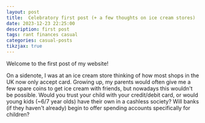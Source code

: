 ```yaml
---
layout: post
title:  Celebratory first post (+ a few thoughts on ice cream stores)
date: 2023-12-23 22:25:00
description: first post
tags: rant finances casual
categories: casual-posts
tikzjax: true
---
```

Welcome to the first post of my website!

On a sidenote, I was at an ice cream store thinking of how most shops in the UK now only accept card. Growing up, my parents would often give me a few spare coins to get ice cream with friends, but nowadays this wouldn't be possible. Would you trust your child with your credit/debit card, or would young kids (~6/7 year olds) have their own in a cashless society? Will banks (if they haven't already) begin to offer spending accounts specifically for children?

<!-- Tangible coins and banknotes also provide a wide range of learning opportunities for children - responsibility for safeguarding their pocket money and a bit of mental calculus for the right change. Cash can help grasp the value of money, which we learn by tallying up small coins and saving in a piggybank. It is no wonder even adults tend to be [more willing to spend when using a credit card rather than cash](https://link.springer.com/article/10.1023/A:1008196717017). -->
<!-- 
Anyway, rant over, here is for more to come. -->